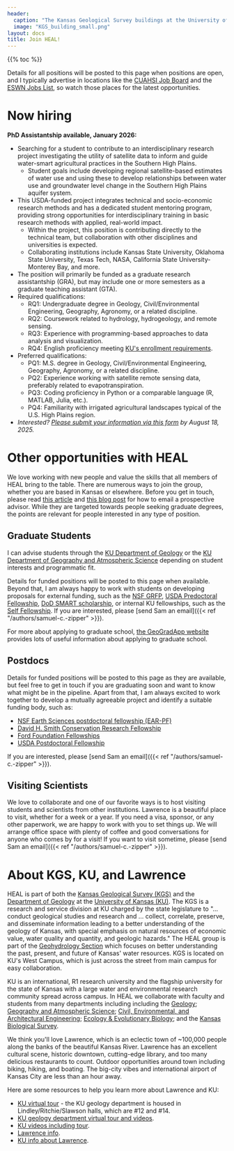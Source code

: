 ```yaml
---
header: 
  caption: "The Kansas Geological Survey buildings at the University of Kansas. Photo: KGS"
  image: "KGS_building_small.png"
layout: docs
title: Join HEAL!
---
```


{{% toc %}}

Details for all positions will be posted to this page when positions are open, and I typically advertise in locations like the [CUAHSI Job Board](https://www.cuahsi.org/job-board) and the [ESWN Jobs List](https://mailman.ucar.edu/mailman/listinfo/es_jobs_net), so watch those places for the latest opportunities.

# Now hiring

**PhD Assistantship available, January 2026:** 

 - Searching for a student to contribute to an interdisciplinary research project investigating the utility of satellite data to inform and guide water-smart agricultural practices in the Southern High Plains. 
	- Student goals include developing regional satellite-based estimates of water use and using these to develop relationships between water use and groundwater level change in the Southern High Plains aquifer system.
 - This USDA-funded project integrates technical and socio-economic research methods and has a dedicated student mentoring program, providing strong opportunities for interdisciplinary training in basic research methods with applied, real-world impact. 
	- Within the project, this position is contributing directly to the technical team, but collaboration with other disciplines and universities is expected. 
	- Collaborating institutions include Kansas State University, Oklahoma State University, Texas Tech, NASA, California State University-Monterey Bay, and more. 
 - The position will primarily be funded as a graduate research assistantship (GRA), but may include one or more semesters as a graduate teaching assistant (GTA).
 - Required qualifications:
	- RQ1: Undergraduate degree in Geology, Civil/Environmental Engineering, Geography, Agronomy, or a related discipline.
	- RQ2: Coursework related to hydrology, hydrogeology, and remote sensing.
	- RQ3: Experience with programming-based approaches to data analysis and visualization.
	- RQ4: English proficiency meeting [KU's enrollment requirements](https://gradapply.ku.edu/english-requirements).
 - Preferred qualifications:
	- PQ1: M.S. degree in Geology, Civil/Environmental Engineering, Geography, Agronomy, or a related discipline.
	- PQ2: Experience working with satellite remote sensing data, preferably related to evapotranspiration.
	- PQ3: Coding proficiency in Python or a comparable language (R, MATLAB, Julia, etc.).
	- PQ4: Familiarity with irrigated agricultural landscapes typical of the U.S. High Plains region.
 - *Interested? [Please submit your information via this form](https://forms.office.com/r/gvAXPSQTzw) by August 18, 2025.*


# Other opportunities with HEAL

We love working with new people and value the skills that all members of HEAL bring to the table. There are numerous ways to join the group, whether you are based in Kansas or elsewhere. Before you get in touch, please read [this article](https://www.sciencemag.org/careers/2015/05/dear-dr-neufeld) and [this blog post](https://contemplativemammoth.com/2013/04/08/so-you-want-to-go-to-grad-school-nail-the-inquiry-email/) for how to email a prospective advisor. While they are targeted towards people seeking graduate degrees, the points are relevant for people interested in any type of position.

## Graduate Students
I can advise students through the [KU Department of Geology](https://geo.ku.edu/) or the [KU Department of Geography and Atmospheric Science](https://geog.ku.edu/) depending on student interests and programmatic fit. 

Details for funded positions will be posted to this page when available. Beyond that, I am always happy to work with students on developing proposals for external funding, such as the [NSF GRFP](http://www.nsfgrfp.org/), [USDA Predoctoral Fellowship](https://nifa.usda.gov/funding-opportunity/agriculture-and-food-research-initiative-education-workforce-development), [DoD SMART scholarship](https://www.smartscholarship.org/smart), or internal KU fellowships, such as the [Self Fellowship](https://selfgraduate.ku.edu). If you are interested, please [send Sam an email]({{< ref "/authors/samuel-c.-zipper" >}}).

For more about applying to graduate school, [the GeoGradApp website](https://geogradapp.com/) provides lots of useful information about applying to graduate school.

## Postdocs
Details for funded positions will be posted to this page as they are available, but feel free to get in touch if you are graduating soon and want to know what might be in the pipeline. Apart from that, I am always excited to work together to develop a mutually agreeable project and identify a suitable funding body, such as:
 - [NSF Earth Sciences postdoctoral fellowship (EAR-PF)](https://www.nsf.gov/funding/pgm_summ.jsp?pims_id=503144)
 - [David H. Smith Conservation Research Fellowship](https://conbio.org/mini-sites/smith-fellows) 
 - [Ford Foundation Fellowships](https://sites.nationalacademies.org/PGA/FordFellowships/index.htm)
 - [USDA Postdoctoral Fellowship](https://nifa.usda.gov/funding-opportunity/agriculture-and-food-research-initiative-education-workforce-development)

If you are interested, please [send Sam an email]({{< ref "/authors/samuel-c.-zipper" >}}).

## Visiting Scientists
We love to collaborate and one of our favorite ways is to host visiting students and scientists from other institutions. Lawrence is a beautiful place to visit, whether for a week or a year. If you need a visa, sponsor, or any other paperwork, we are happy to work with you to set things up. We will arrange office space with plenty of coffee and good conversations for anyone who comes by for a visit! If you want to visit sometime, please [send Sam an email]({{< ref "/authors/samuel-c.-zipper" >}}). 

# About KGS, KU, and Lawrence 
HEAL is part of both the [Kansas Geological Survey (KGS)](http://www.kgs.ku.edu/) and the [Department of Geology](https://geo.ku.edu/) at the [University of Kansas (KU)](https://www.ku.edu/). The KGS is a research and service division at KU charged by the state legislature to "... conduct geological studies and research and ... collect, correlate, preserve, and disseminate information leading to a better understanding of the geology of Kansas, with special emphasis on natural resources of economic value, water quality and quantity, and geologic hazards." The HEAL group is part of the [Geohydrology Section](http://www.kgs.ku.edu/Hydro/hydroIndex.html) which focuses on better understanding the past, present, and future of Kansas' water resources. KGS is located on KU's West Campus, which is just across the street from main campus for easy collaboration.

KU is an international, R1 research university and the flagship university for the state of Kansas with a large water and environmental research community spread across campus. In HEAL we collaborate with faculty and students from many departments including including the [Geology](https://geo.ku.edu/); [Geography and Atmospheric Science](https://geog.ku.edu/); [Civil, Environmental, and Architectural Engineering](https://ceae.ku.edu/); [ Ecology & Evolutionary Biology](https://eeb.ku.edu/); and the [Kansas Biological Survey](http://biosurvey.ku.edu/).

We think you'll love Lawrence, which is an eclectic town of ~100,000 people along the banks of the beautiful Kansas River. Lawrence has an excellent cultural scene, historic downtown, cutting-edge library, and too many delicious restaurants to count. Outdoor opportunities around town including biking, hiking, and boating. The big-city vibes and international airport of Kansas City are less than an hour away.

Here are some resources to help you learn more about Lawrence and KU:
 - [KU virtual tour](http://ku.maps.arcgis.com/apps/MapTour/index.html?appid=95c6bb4d6707414787773dbe687fae47) - the KU geology department is housed in Lindley/Ritchie/Slawson halls, which are #12 and #14.
 - [KU geology department virtual tour and videos](https://geo.ku.edu/virtual-tour).
 - [KU videos including tour](https://www.youtube.com/playlist?list=PLt5CYCjV3zLt0aNhs45_KTL5k6xrKYzVb).
 - [Lawrence info](https://unmistakablylawrence.com/).
 - [KU info about Lawrence](https://ku.edu/about-lawrence).